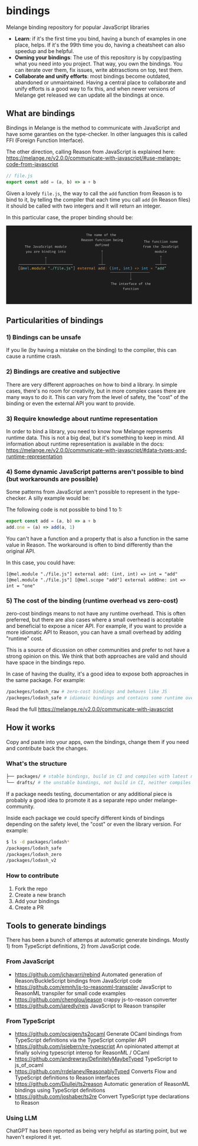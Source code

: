 # bindings
Melange binding repository for popular JavaScript libraries

- **Learn**: if it's the first time you bind, having a bunch of examples in one place, helps. If it's the 99th time you do, having a cheatsheet can also speedup and be helpful.
- **Owning your bindings**: The use of this repository is by copy/pasting what you need into you project. That way, you own the bindings. You can iterate over them, fix issues, write abtrasctions on top, test them.
- **Collaborate and unify efforts**: most bindings become outdated, abandoned or unmaintained. Having a central place to collaborate and unify efforts is a good way to fix this, and when newer versions of Melange get released we can update all the bindings at once.

## What are bindings
Bindings in Melange is the method to communicate with JavaScript and have some garanties on the type-checker. In other languages this is called FFI (Foreign Function Interface).

The other direction, calling Reason from JavaScript is explained here: https://melange.re/v2.0.0/communicate-with-javascript/#use-melange-code-from-javascript

```js
// file.js
export const add = (a, b) => a + b
```

Given a lovely `file.js`, the way to call the `add` function from Reason is to bind to it, by telling the compiler that each time you call `add` (in Reason files) it should be called with two integers and it will return an integer.

In this particular case, the proper binding should be:

![Binding explained with arrows](./binding-explained.png)

## Particularities of bindings

### 1) Bindings can be unsafe
If you lie (by having a mistake on the binding) to the compiler, this can cause a runtime crash.

### 2) Bindings are creative and subjective
There are very different approaches on how to bind a library. In simple cases, there's no room for creativity, but in more complex cases there are many ways to do it. This can vary from the level of safety, the "cost" of the binding or even the external API you want to provide.

### 3) Require knowledge about runtime representation
In order to bind a library, you need to know how Melange represents runtime data. This is not a big deal, but it's something to keep in mind. All information about runtime representation is available in the docs: https://melange.re/v2.0.0/communicate-with-javascript/#data-types-and-runtime-representation

### 4) Some dynamic JavaScript patterns aren't possible to bind (but workarounds are possible)
Some patterns from JavaScript aren't possible to represent in the type-checker. A silly example would be:

The following code is not possible to bind 1 to 1:

```js
export const add = (a, b) => a + b
add.one = (a) => add(a, 1)
```
You can't have a function and a property that is also a function in the same value in Reason. The workaround is often to bind differently than the original API.

In this case, you could have:

  ```reason
[@mel.module "./file.js"] external add: (int, int) => int = "add"
[@mel.module "./file.js"] [@mel.scope "add"] external addOne: int => int = "one"
```

### 5) The cost of the binding (runtime overhead vs zero-cost)

zero-cost bindings means to not have any runtime overhead. This is often preferred, but there are also cases where a small overhead is acceptable and beneficial to expose a nicer API. For example, if you want to provide a more idiomatic API to Reason, you can have a small overhead by adding "runtime" cost.

This is a source of dicussion on other communities and prefer to not have a strong opinion on this. We think that both approaches are valid and should have space in the bindings repo.

In case of having the duality, it's a good idea to expose both approaches in the same package. For example:

```bash
/packeges/lodash_raw # zero-cost bindings and behaves like JS
/packeges/lodash_safe # idiomaic bindings and contains some runtime overhead
```

Read the full https://melange.re/v2.0.0/communicate-with-javascript

## How it works

Copy and paste into your apps, own the bindings, change them if you need and contribute back the changes.

### What's the structure

```bash
├── packages/ # stable bindings, build in CI and compiles with latest melange
└── drafts/ # the unstable bindings, not build in CI, neither compiles with latest melange, can contain ReScript code, JSX2 code, etc.
```

If a package needs testing, documentation or any additional piece is probably a good idea to promote it as a separate repo under melange-community.

Inside each package we could specify different kinds of bindings depending on the safety level, the "cost" or even the library version. For example:

```bash
$ ls -d packages/lodash*
/packages/lodash_safe
/packages/lodash_zero
/packages/lodash_v2
```

### How to contribute

1. Fork the repo
2. Create a new branch
3. Add your bindings
4. Create a PR

## Tools to generate bindings

There has been a bunch of attemps at automatic generate bindings. Mostly 1) from TypeScript definitions, 2) from JavaScript code.

### From JavaScript

- https://github.com/jchavarri/rebind Automated generation of Reason/BuckleScript bindings from JavaScript code
- https://github.com/emnh/js-to-reasonml-transpiler JavaScript to ReasonML transpiler for small code examples
- https://github.com/chenglou/jeason crappy js-to-reason converter
- https://github.com/jaredly/rejs JavaScript to Reason transpiler

### From TypeScript

- https://github.com/ocsigen/ts2ocaml Generate OCaml bindings from TypeScript definitions via the TypeScript compiler API
- https://github.com/jsiebern/re-typescript An opinionated attempt at finally solving typescript interop for ReasonML / OCaml
- https://github.com/andrewray/DefinitelyMaybeTyped TypeScript to js_of_ocaml
- https://github.com/rrdelaney/ReasonablyTyped Converts Flow and TypeScript definitions to Reason interfaces
- https://github.com/Diullei/ts2reason Automatic generation of ReasonML bindings using TypeScript definitions
- https://github.com/joshaber/ts2re Convert TypeScript type declarations to Reason

### Using LLM

ChatGPT has been reported as being very helpful as starting point, but we haven't explored it yet.
